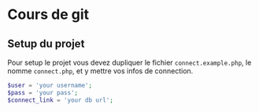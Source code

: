 # Cours de git

## Setup du projet

Pour setup le projet vous devez dupliquer le fichier `connect.example.php`, le nomme `connect.php`, et y mettre vos infos de connection.

```php
$user = 'your username';
$pass = 'your pass';
$connect_link = 'your db url';
```